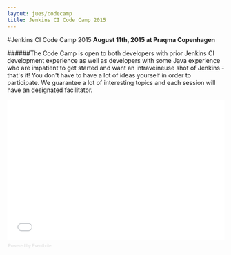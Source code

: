 ```yaml
---
layout: jues/codecamp
title: Jenkins CI Code Camp 2015
---
```

#Jenkins CI Code Camp 2015
__August 11th, 2015 at Praqma Copenhagen__



######The Code Camp is open to both developers with prior Jenkins CI development experience as well as developers with some Java experience who are impatient to get started and want an intraveineuse shot of Jenkins - that's it! You don't have to have a lot of ideas yourself in order to participate. We guarantee a lot of interesting topics and each session will have an designated facilitator.

<div style="width:100%; text-align:left;" ><iframe  src="//eventbrite.com/tickets-external?eid=17385898691&ref=etckt" frameborder="0" height="326" width="100%" vspace="0" hspace="0" marginheight="5" marginwidth="5" scrolling="auto" allowtransparency="true"></iframe><div style="font-family:Helvetica, Arial; font-size:10px; padding:5px 0 5px; margin:2px; width:100%; text-align:left;" ><a class="powered-by-eb" style="color: #dddddd; text-decoration: none;" target="_blank" href="http://www.eventbrite.com/r/etckt">Powered by Eventbrite</a></div></div>
